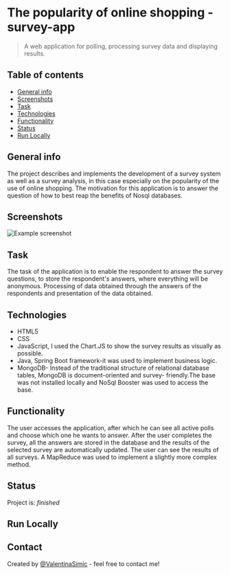 # The popularity of online shopping - survey-app
> A web application for polling, processing survey data and displaying results.

## Table of contents
* [General info](#general-info)
* [Screenshots](#screenshots)
* [Task](#task)
* [Technologies](#technologies)
* [Functionality](#functionality)
* [Status](#status)
* [Run Locally](#run-locally)


## General info
The project describes and implements the development of a survey system as well as a survey analysis, in this case especially on the popularity of the use of online shopping.
The motivation for this application is to answer the question of how to best reap the benefits of Nosql databases.

## Screenshots
![Example screenshot](./1.png)

## Task
The task of the application is to enable the respondent to answer the survey questions, to store the respondent's answers, where everything will be anonymous. Processing of data obtained through the answers of the respondents and presentation of the data obtained.

## Technologies
* HTML5
* CSS
* JavaScript, I used the Chart.JS to show the survey results as visually as possible.
* Java, Spring Boot framework-it was used to implement business logic.
* MongoDB- Instead of the traditional structure of relational database tables, MongoDB is document-oriented and survey-         friendly.The base was not installed locally and NoSql Booster was used to access the base.


## Functionality
The user accesses the application, after which he can see all active polls and choose which one he wants to answer. After the user completes the survey, all the answers are stored in the database and the results of the selected survey are automatically updated. The user can see the results of all surveys.
A MapReduce was used to implement a slightly more complex method.

## Status
Project is: _finished_

## Run Locally



## Contact
Created by [@ValentinaSimic](https://github.com/ValentinaSimic) - feel free to contact me!



